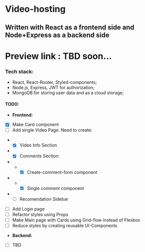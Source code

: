  # Video-hosting
 ## Written with React as a frontend side and Node+Express as a backend side
 
 Preview link : TBD soon...
 =====

 ### Tech stack:
 - React, React-Router, Styled-components;
 - Node.js, Express, JWT for authorization;
 - MongoDB for storing user data and as a cloud storage;

 #### TODO:
 - **Frontend:**
 - [x] Make Card component
 - [ ] Add single Video Page. Need to create:
 - - [x] Video Info Section
 - - [x] Comments Section:
 - - - [x] Create-comment-form component
 - - - [x] Single comment component
 -  - [ ] Recomendation Sidebar
 - [ ] Add Login page
 - [ ] Refactor styles using Props
 - [ ] Make Main page with Cards using Grid-flow instead of Flexbox
 - [ ] Reduce styles by creating reusable UI-Components
  - **Backend:**
 - [ ] TBD
